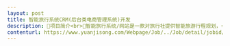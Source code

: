 ```yaml
---                
layout: post       
title: 智能旅行系统CRM(后台类电商管理系统)开发           
description: 项目简介<br>智能旅行系统/网站是一款对旅行社提供智能旅游行程规划，一键式采购旅游产品，如行程中酒店，机票的SAAS服务平台。通过智能高效算法结合大数据等技术，为旅行社行程规划提高效率。<br>基本技术框架<br>前端：Vue.js,&nbspAngular.js.&nbspBootStrap<br>后端：.Net,&nbspJAVA<br>数据库：Sqlserver，MongoDB<br>基本业务需求<br>能够实时高效处理客户旅游行程订单<br>能够查看管理用户（旅行社，及旅游从业人员）基本信息，用户行为，用户订单<br>能够查看管理后台操作人员,访问权限，绩效等<br>基本业务量数据统计，后台操作人员绩效统计<br>附件：下订单业务流程图     
contenturl: https://www.yuanjisong.com/Webpage/Job/../Job/detail/jobid/101479      
---                 
```

